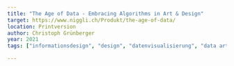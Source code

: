 ```yaml
---
title: "The Age of Data - Embracing Algorithms in Art & Design"
target: https://www.niggli.ch/Produkt/the-age-of-data/
location: Printversion
author: Christoph Grünberger
year: 2021
tags: ["informationsdesign", "design", "datenvisualisierung", "data art"]

---
```

